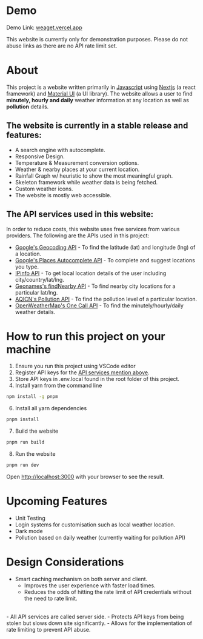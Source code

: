 
[1]: https://en.wikipedia.org/wiki/JavaScript
[2]: https://nextjs.org/
[3]: https://mui.com/
[4]: https://developers.google.com/maps/documentation/geocoding/overview
[5]: https://developers.google.com/maps/documentation/javascript/places-autocomplete
[6]: https://ipinfo.io/
[7]: http://www.geonames.org/export/web-services.html
[8]: https://aqicn.org/api/
[9]: https://openweathermap.org/api/one-call-api

# Demo

Demo Link: [weaget.vercel.app](http://weaget.vercel.app)

This website is currently only for demonstration purposes. Please do not abuse links as there are no API rate limit set.

# About
This project is a website written primarily in [Javascript][1] using [Nextjs][2] (a react framework) and [Material UI][3] (a UI library). The website allows a user to find <b>minutely, hourly and daily</b> weather information at any location as well as <b>pollution</b> details.

## The website is currently in a stable release and features:
- A search engine with autocomplete.
- Responsive Design.
- Temperature & Measurement conversion options.
- Weather & nearby places at your current location.
- Rainfall Graph w/ heuristic to show the most meaningful graph.
- Skeleton framework while weather data is being fetched.
- Custom weather icons.
- The website is mostly web accessible.

## The API services used in this website:
In order to reduce costs, this website uses free services from various providers. The following are the APIs used in this project:

- [Google's Geocoding API][4] - To find the latitude (lat) and longitude (lng) of a location.
- [Google's Places Autocomplete API][5] - To complete and suggest locations you type.
- [IPinfo API][6] - To get local location details of the user including city/country/lat/lng.
- [Geonames's findNearby API][7] - To find nearby city locations for a particular lat/lng.
- [AQICN's Pollution API][8] - To find the pollution level of a particular location.
- [OpenWeatherMap's One Call API][9] - To find the minutely/hourly/daily weather details.

# How to run this project on your machine
1. Ensure you run this project using VSCode editor
2. Register API keys for the [API services mention above](#the-api-services-used-in-this-website).
4. Store API keys in .env.local found in the root folder of this project.
5. Install yarn from the command line 
```bash
npm install -g pnpm
```
6. Install all yarn dependencies 
```bash
pnpm install
```
7. Build the website

```bash
pnpm run build
```

8. Run the website
```bash
pnpm run dev
```

Open [http://localhost:3000](http://localhost:3000) with your browser to see the result.


# Upcoming Features

- Unit Testing
- Login systems for customisation such as local weather location.
- Dark mode
- Pollution based on daily weather (currently waiting for pollution API)

# Design Considerations
- Smart caching mechanism on both server and client. 
    - Improves the user experience with faster load times.
    - Reduces the odds of hitting the rate limit of API credentials without the need to rate limit.
<br> 
- All API services are called server side.
    - Protects API keys from being stolen but slows down site significantly.
    - Allows for the implementation of rate limiting to prevent API abuse.
